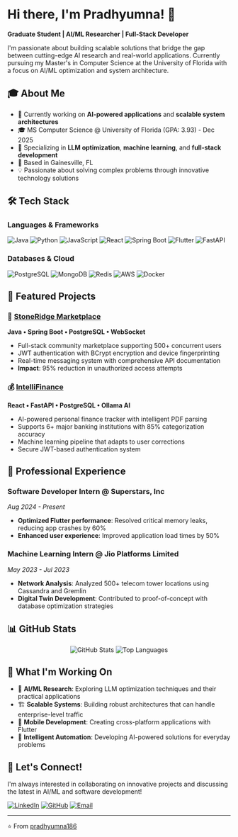 # Hi there, I'm Pradhyumna! 👋

**Graduate Student | AI/ML Researcher | Full-Stack Developer**

I'm passionate about building scalable solutions that bridge the gap between cutting-edge AI research and real-world applications. Currently pursuing my Master's in Computer Science at the University of Florida with a focus on AI/ML optimization and system architecture.

## 🎓 About Me

- 🔭 Currently working on **AI-powered applications** and **scalable system architectures**
- 🎓 MS Computer Science @ University of Florida (GPA: 3.93) - Dec 2025
- 🌱 Specializing in **LLM optimization**, **machine learning**, and **full-stack development**
- 📍 Based in Gainesville, FL
- 💡 Passionate about solving complex problems through innovative technology solutions

## 🛠️ Tech Stack

### Languages & Frameworks
![Java](https://img.shields.io/badge/Java-ED8B00?style=flat&logo=openjdk&logoColor=white)
![Python](https://img.shields.io/badge/Python-3776AB?style=flat&logo=python&logoColor=white)
![JavaScript](https://img.shields.io/badge/JavaScript-F7DF1E?style=flat&logo=javascript&logoColor=black)
![React](https://img.shields.io/badge/React-20232A?style=flat&logo=react&logoColor=61DAFB)
![Spring Boot](https://img.shields.io/badge/Spring_Boot-6DB33F?style=flat&logo=spring-boot&logoColor=white)
![Flutter](https://img.shields.io/badge/Flutter-02569B?style=flat&logo=flutter&logoColor=white)
![FastAPI](https://img.shields.io/badge/FastAPI-005571?style=flat&logo=fastapi)

### Databases & Cloud
![PostgreSQL](https://img.shields.io/badge/PostgreSQL-316192?style=flat&logo=postgresql&logoColor=white)
![MongoDB](https://img.shields.io/badge/MongoDB-4EA94B?style=flat&logo=mongodb&logoColor=white)
![Redis](https://img.shields.io/badge/Redis-DC382D?style=flat&logo=redis&logoColor=white)
![AWS](https://img.shields.io/badge/AWS-232F3E?style=flat&logo=amazon-aws&logoColor=white)
![Docker](https://img.shields.io/badge/Docker-2496ED?style=flat&logo=docker&logoColor=white)

## 🚀 Featured Projects

### 🏪 [StoneRidge Marketplace](https://github.com/pradhyumna186/stoneridge-marketplace)
**Java • Spring Boot • PostgreSQL • WebSocket**
- Full-stack community marketplace supporting 500+ concurrent users
- JWT authentication with BCrypt encryption and device fingerprinting
- Real-time messaging system with comprehensive API documentation
- **Impact**: 95% reduction in unauthorized access attempts

### 💰 [IntelliFinance](https://github.com/pradhyumna186/intellifinance)
**React • FastAPI • PostgreSQL • Ollama AI**
- AI-powered personal finance tracker with intelligent PDF parsing
- Supports 6+ major banking institutions with 85% categorization accuracy
- Machine learning pipeline that adapts to user corrections
- Secure JWT-based authentication system

## 💼 Professional Experience

### Software Developer Intern @ Superstars, Inc
*Aug 2024 - Present*
- **Optimized Flutter performance**: Resolved critical memory leaks, reducing app crashes by 60%
- **Enhanced user experience**: Improved application load times by 50%

### Machine Learning Intern @ Jio Platforms Limited
*May 2023 - Jul 2023*
- **Network Analysis**: Analyzed 500+ telecom tower locations using Cassandra and Gremlin
- **Digital Twin Development**: Contributed to proof-of-concept with database optimization strategies

## 📊 GitHub Stats

<div align="center">
  <img src="https://github-readme-stats.vercel.app/api?username=pradhyumna186&show_icons=true&theme=radical&hide_border=true" alt="GitHub Stats" />
  <img src="https://github-readme-stats.vercel.app/api/top-langs/?username=pradhyumna186&layout=compact&theme=radical&hide_border=true" alt="Top Languages" />
</div>

## 🌟 What I'm Working On

- 🔬 **AI/ML Research**: Exploring LLM optimization techniques and their practical applications
- 🏗️ **Scalable Systems**: Building robust architectures that can handle enterprise-level traffic
- 📱 **Mobile Development**: Creating cross-platform applications with Flutter
- 🤖 **Intelligent Automation**: Developing AI-powered solutions for everyday problems

## 🤝 Let's Connect!

I'm always interested in collaborating on innovative projects and discussing the latest in AI/ML and software development!

[![LinkedIn](https://img.shields.io/badge/LinkedIn-0077B5?style=for-the-badge&logo=linkedin&logoColor=white)](https://linkedin.com/in/pradhyumna186)
[![GitHub](https://img.shields.io/badge/GitHub-100000?style=for-the-badge&logo=github&logoColor=white)](https://github.com/pradhyumna186)
[![Email](https://img.shields.io/badge/Email-D14836?style=for-the-badge&logo=gmail&logoColor=white)](mailto:pradhyumnareddymadhulapally@gmail.com)

---
⭐️ From [pradhyumna186](https://github.com/pradhyumna186)
